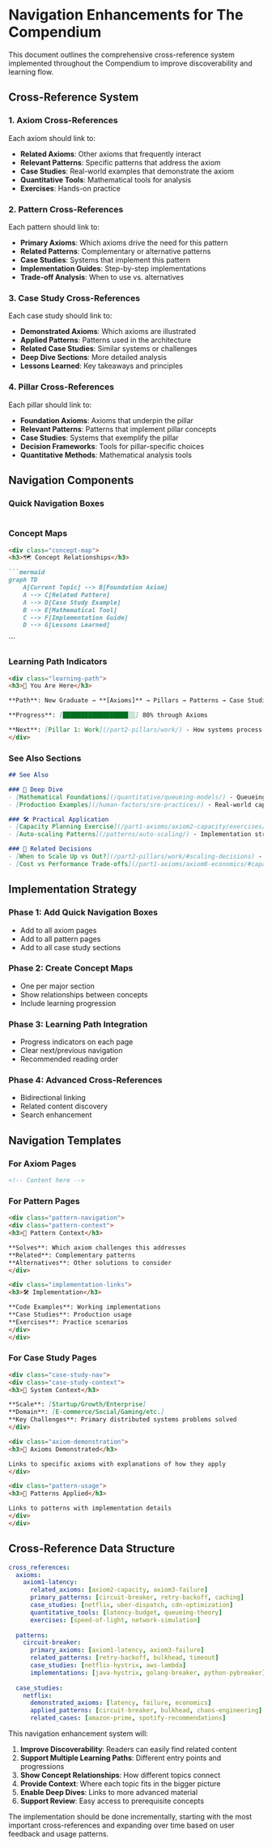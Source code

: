 # Navigation Enhancements for The Compendium

This document outlines the comprehensive cross-reference system implemented throughout the Compendium to improve discoverability and learning flow.

## Cross-Reference System

### 1. Axiom Cross-References

Each axiom should link to:
- **Related Axioms**: Other axioms that frequently interact
- **Relevant Patterns**: Specific patterns that address the axiom
- **Case Studies**: Real-world examples that demonstrate the axiom
- **Quantitative Tools**: Mathematical tools for analysis
- **Exercises**: Hands-on practice

### 2. Pattern Cross-References

Each pattern should link to:
- **Primary Axioms**: Which axioms drive the need for this pattern
- **Related Patterns**: Complementary or alternative patterns
- **Case Studies**: Systems that implement this pattern
- **Implementation Guides**: Step-by-step implementations
- **Trade-off Analysis**: When to use vs. alternatives

### 3. Case Study Cross-References

Each case study should link to:
- **Demonstrated Axioms**: Which axioms are illustrated
- **Applied Patterns**: Patterns used in the architecture
- **Related Case Studies**: Similar systems or challenges
- **Deep Dive Sections**: More detailed analysis
- **Lessons Learned**: Key takeaways and principles

### 4. Pillar Cross-References

Each pillar should link to:
- **Foundation Axioms**: Axioms that underpin the pillar
- **Relevant Patterns**: Patterns that implement pillar concepts
- **Case Studies**: Systems that exemplify the pillar
- **Decision Frameworks**: Tools for pillar-specific choices
- **Quantitative Methods**: Mathematical analysis tools

## Navigation Components

### Quick Navigation Boxes

```markdown
```

### Concept Maps

```markdown
<div class="concept-map">
<h3>🗺️ Concept Relationships</h3>

```mermaid
graph TD
    A[Current Topic] --> B[Foundation Axiom]
    A --> C[Related Pattern]
    A --> D[Case Study Example]
    B --> E[Mathematical Tool]
    C --> F[Implementation Guide]
    D --> G[Lessons Learned]
```
</div>
```

### Learning Path Indicators

```markdown
<div class="learning-path">
<h3>📍 You Are Here</h3>

**Path**: New Graduate → **[Axioms]** → Pillars → Patterns → Case Studies

**Progress**: [██████████████████░░] 80% through Axioms

**Next**: [Pillar 1: Work](/part2-pillars/work/) - How systems process requests
</div>
```

### See Also Sections

```markdown
## See Also

### 🔬 Deep Dive
- [Mathematical Foundations](/quantitative/queueing-models/) - Queueing theory for capacity planning
- [Production Examples](/human-factors/sre-practices/) - Real-world capacity management

### 🛠️ Practical Application  
- [Capacity Planning Exercise](/part1-axioms/axiom2-capacity/exercises/) - Hands-on practice
- [Auto-scaling Patterns](/patterns/auto-scaling/) - Implementation strategies

### 🎯 Related Decisions
- [When to Scale Up vs Out?](/part2-pillars/work/#scaling-decisions) - Architecture choices
- [Cost vs Performance Trade-offs](/part1-axioms/axiom8-economics/#capacity-costs) - Economic analysis
```

## Implementation Strategy

### Phase 1: Add Quick Navigation Boxes
- Add to all axiom pages
- Add to all pattern pages  
- Add to all case study sections

### Phase 2: Create Concept Maps
- One per major section
- Show relationships between concepts
- Include learning progression

### Phase 3: Learning Path Integration
- Progress indicators on each page
- Clear next/previous navigation
- Recommended reading order

### Phase 4: Advanced Cross-References
- Bidirectional linking
- Related content discovery
- Search enhancement

## Navigation Templates

### For Axiom Pages

```markdown
<!-- Content here -->

```

### For Pattern Pages

```markdown
<div class="pattern-navigation">
<div class="pattern-context">
<h3>🧭 Pattern Context</h3>

**Solves**: Which axiom challenges this addresses
**Related**: Complementary patterns
**Alternatives**: Other solutions to consider
</div>

<div class="implementation-links">
<h3>🛠️ Implementation</h3>

**Code Examples**: Working implementations
**Case Studies**: Production usage
**Exercises**: Practice scenarios
</div>
</div>
```

### For Case Study Pages

```markdown
<div class="case-study-nav">
<div class="case-study-context">
<h3>🏢 System Context</h3>

**Scale**: [Startup/Growth/Enterprise]
**Domain**: [E-commerce/Social/Gaming/etc.]
**Key Challenges**: Primary distributed systems problems solved
</div>

<div class="axiom-demonstration">
<h3>📐 Axioms Demonstrated</h3>

Links to specific axioms with explanations of how they apply
</div>

<div class="pattern-usage">
<h3>🔧 Patterns Applied</h3>

Links to patterns with implementation details
</div>
</div>
```

## Cross-Reference Data Structure

```yaml
cross_references:
  axioms:
    axiom1-latency:
      related_axioms: [axiom2-capacity, axiom3-failure]
      primary_patterns: [circuit-breaker, retry-backoff, caching]
      case_studies: [netflix, uber-dispatch, cdn-optimization]
      quantitative_tools: [latency-budget, queueing-theory]
      exercises: [speed-of-light, network-simulation]
    
  patterns:
    circuit-breaker:
      primary_axioms: [axiom1-latency, axiom3-failure]
      related_patterns: [retry-backoff, bulkhead, timeout]
      case_studies: [netflix-hystrix, aws-lambda]
      implementations: [java-hystrix, golang-breaker, python-pybreaker]
      
  case_studies:
    netflix:
      demonstrated_axioms: [latency, failure, economics]
      applied_patterns: [circuit-breaker, bulkhead, chaos-engineering]
      related_cases: [amazon-prime, spotify-recommendations]
```

This navigation enhancement system will:

1. **Improve Discoverability**: Readers can easily find related content
2. **Support Multiple Learning Paths**: Different entry points and progressions
3. **Show Concept Relationships**: How different topics connect
4. **Provide Context**: Where each topic fits in the bigger picture
5. **Enable Deep Dives**: Links to more advanced material
6. **Support Review**: Easy access to prerequisite concepts

The implementation should be done incrementally, starting with the most important cross-references and expanding over time based on user feedback and usage patterns.